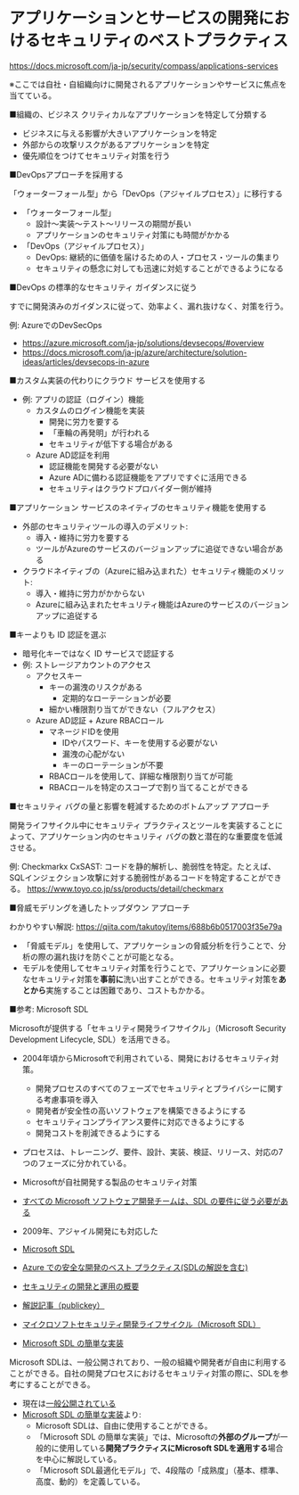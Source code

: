 # アプリケーションとサービスの開発におけるセキュリティのベストプラクティス

https://docs.microsoft.com/ja-jp/security/compass/applications-services

※ここでは自社・自組織向けに開発されるアプリケーションやサービスに焦点を当てている。

■組織の、ビジネス クリティカルなアプリケーションを特定して分類する

- ビジネスに与える影響が大きいアプリケーションを特定
- 外部からの攻撃リスクがあるアプリケーションを特定
- 優先順位をつけてセキュリティ対策を行う

■DevOpsアプローチを採用する

「ウォーターフォール型」から「DevOps（アジャイルプロセス）」に移行する

- 「ウォーターフォール型」
  - 設計～実装～テスト～リリースの期間が長い
  - アプリケーションのセキュリティ対策にも時間がかかる
- 「DevOps（アジャイルプロセス）」
  - DevOps: 継続的に価値を届けるための人・プロセス・ツールの集まり
  - セキュリティの懸念に対しても迅速に対処することができるようになる

■DevOps の標準的なセキュリティ ガイダンスに従う

すでに開発済みのガイダンスに従って、効率よく、漏れ抜けなく、対策を行う。

例: AzureでのDevSecOps

- https://azure.microsoft.com/ja-jp/solutions/devsecops/#overview
- https://docs.microsoft.com/ja-jp/azure/architecture/solution-ideas/articles/devsecops-in-azure

■カスタム実装の代わりにクラウド サービスを使用する

- 例: アプリの認証（ログイン）機能
  - カスタムのログイン機能を実装
    - 開発に労力を要する
    - 「車輪の再発明」が行われる
    - セキュリティが低下する場合がある
  - Azure AD認証を利用
    - 認証機能を開発する必要がない
    - Azure ADに備わる認証機能をアプリですぐに活用できる
    - セキュリティはクラウドプロバイダー側が維持

■アプリケーション サービスのネイティブのセキュリティ機能を使用する

- 外部のセキュリティツールの導入のデメリット:
  - 導入・維持に労力を要する
  - ツールがAzureのサービスのバージョンアップに追従できない場合がある
- クラウドネイティブの（Azureに組み込まれた）セキュリティ機能のメリット:
  - 導入・維持に労力がかからない
  - Azureに組み込まれたセキュリティ機能はAzureのサービスのバージョンアップに追従する

■キーよりも ID 認証を選ぶ

- 暗号化キーではなく ID サービスで認証する
- 例: ストレージアカウントのアクセス
  - アクセスキー
    - キーの漏洩のリスクがある
      - 定期的なローテーションが必要
    - 細かい権限割り当てができない（フルアクセス）
  - Azure AD認証 + Azure RBACロール
    - マネージドIDを使用
      - IDやパスワード、キーを使用する必要がない
      - 漏洩の心配がない
      - キーのローテーションが不要
    - RBACロールを使用して、詳細な権限割り当てが可能
    - RBACロールを特定のスコープで割り当てることができる

■セキュリティ バグの量と影響を軽減するためのボトムアップ アプローチ

開発ライフサイクル中にセキュリティ プラクティスとツールを実装することによって、アプリケーション内のセキュリティ バグの数と潜在的な重要度を低減させる。

例: Checkmarkx CxSAST: コードを静的解析し、脆弱性を特定。たとえば、SQLインジェクション攻撃に対する脆弱性があるコードを特定することができる。
https://www.toyo.co.jp/ss/products/detail/checkmarx

■脅威モデリングを通したトップダウン アプローチ

わかりやすい解説:
https://qiita.com/takutoy/items/688b6b0517003f35e79a

- 「脅威モデル」を使用して、アプリケーションの脅威分析を行うことで、分析の際の漏れ抜けを防ぐことが可能となる。
- モデルを使用してセキュリティ対策を行うことで、アプリケーションに必要なセキュリティ対策を**事前に**洗い出すことができる。セキュリティ対策を**あとから**実施することは困難であり、コストもかかる。

■参考: Microsoft SDL

Microsoftが提供する「セキュリティ開発ライフサイクル」（Microsoft Security Development Lifecycle, SDL）を活用できる。

- 2004年頃からMicrosoftで利用されている、開発におけるセキュリティ対策。
  - 開発プロセスのすべてのフェーズでセキュリティとプライバシーに関する考慮事項を導入
  - 開発者が安全性の高いソフトウェアを構築できるようにする
  - セキュリティコンプライアンス要件に対応できるようにする
  - 開発コストを削減できるようにする
- プロセスは、トレーニング、要件、設計、実装、検証、リリース、対応の7つのフェーズに分かれている。
- Microsoftが自社開発する製品のセキュリティ対策
- [すべての Microsoft ソフトウェア開発チームは、SDL の要件に従う必要がある](https://docs.microsoft.com/ja-jp/compliance/assurance/assurance-security-development-and-operation)
- 2009年、アジャイル開発にも対応した

- [Microsoft SDL](https://www.microsoft.com/en-us/securityengineering/sdl)
- [Azure での安全な開発のベスト プラクティス(SDLの解説を含む)](https://docs.microsoft.com/ja-jp/azure/security/develop/secure-dev-overview)
- [セキュリティの開発と運用の概要](https://docs.microsoft.com/ja-jp/compliance/assurance/assurance-security-development-and-operation)
- [解説記事（publickey）](https://www.publickey1.jp/blog/09/security_development_lifecycle.html)
- [マイクロソフトセキュリティ開発ライフサイクル（Microsoft SDL）](https://ja.continuousdev.com/23582-microsoft-security-development-lifecycle-microsoft-sdl-6205)
- [Microsoft SDL の簡単な実装](https://www.microsoft.com/ja-jp/download/details.aspx?id=12379)

Microsoft SDLは、一般公開されており、一般の組織や開発者が自由に利用することができる。自社の開発プロセスにおけるセキュリティ対策の際に、SDLを参考にすることができる。

- 現在は[一般公開されている](https://www.microsoft.com/en-us/securityengineering/sdl)
- [Microsoft SDL の簡単な実装](https://www.microsoft.com/ja-jp/download/details.aspx?id=12379)より:
  - Microsoft SDLは、自由に使用することができる。
  - 「Microsoft SDL の簡単な実装」では、Microsoftの**外部のグループ**が一般的に使用している**開発プラクティスにMicrosoft SDLを適用する**場合を中心に解説している。
  - 「Microsoft SDL最適化モデル」で、4段階の「成熟度」（基本、標準、高度、動的）を定義している。
